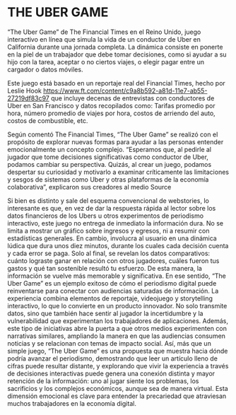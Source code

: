# THE UBER GAME



“The Uber Game” de The Financial Times en el Reino Unido,  juego interactivo en línea que simula la vida de un conductor de Uber en California durante una jornada completa. La dinámica consiste en ponerte en la piel de un trabajador que debe tomar decisiones, como si ayudar a su hijo con la tarea, aceptar o no ciertos viajes, o elegir pagar entre un cargador o datos móviles. 

Este juego está basado en un reportaje real del Financial Times, hecho por Leslie Hook https://www.ft.com/content/c9a8b592-a81d-11e7-ab55-27219df83c97 que incluye decenas de entrevistas con conductores de Uber en San Francisco y datos recopilados como: Tarifas promedio por hora, número promedio de viajes por hora, costos de arriendo del auto, costos de combustible, etc.

Según comentó The Financial Times, “The Uber Game” se realizó con el propósito de explorar nuevas formas para ayudar a las personas entender emocionalmente un concepto complejo. “Esperamos que, al pedirle al jugador que tome decisiones significativas como conductor de Uber, podamos cambiar su perspectiva. Quizás, al crear un juego, podamos despertar su curiosidad y motivarlo a examinar críticamente las limitaciones y sesgos de sistemas como Uber y otras plataformas de la economía colaborativa”, explicaron sus creadores al medio Source



Si bien es distinto y sale del esquema convencional de webstories, lo interesante es que,  en vez de dar la respuesta rápida al lector sobre los datos financieros de los Ubers u otros experimentos de periodismo interactivo, este juego no entrega de inmediato la información dura. No se limita a mostrar un gráfico sobre ingresos y egresos, ni a resumir con estadísticas generales. En cambio, involucra al usuario en una dinámica lúdica que dura unos diez minutos, durante los cuales cada decisión cuenta y cada error se paga. Solo al final, se revelan los datos comparativos: cuánto lograste ganar en relación con otros jugadores, cuáles fueron tus gastos y qué tan sostenible resultó tu esfuerzo. De esta manera, la información se vuelve más memorable y significativa.
En ese sentido, “The Uber Game” es un ejemplo exitoso de cómo el periodismo digital puede reinventarse para conectar con audiencias saturadas de información. La experiencia combina elementos de reportaje, videojuego y storytelling interactivo, lo que lo convierte en un producto innovador. No solo transmite datos, sino que también hace sentir al jugador la incertidumbre y la vulnerabilidad que experimentan los trabajadores de aplicaciones.
Además, este tipo de iniciativas abre la puerta a que otros medios experimenten con narrativas similares, ampliando la manera en que las audiencias consumen noticias y se relacionan con temas de impacto social.
Así, más que un simple juego, “The Uber Game” es una propuesta que muestra hacia dónde podría avanzar el periodismo, demostrando que leer un artículo lleno de cifras puede resultar distante, y explorando que vivir la experiencia a través de decisiones interactivas puede genera una conexión distinta y mayor retención de la información: uno al jugar siente los problemas, los sacrificios y los complejos económicos, aunque sea de manera virtual. Esta dimensión emocional es clave para entender la precariedad que atraviesan muchos trabajadores en la economía digital.
